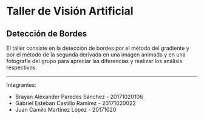 # Taller de Visión Artificial

## Detección de Bordes

El taller consiste en la detección de bordes por el método del gradiente y por el método de la segunda derivada en una imágen animada y en una fotografía del grupo para apreciar las diferencias y realizar los análisis respectivos.

----

Integrantes:

* Brayan Alexander Paredes Sánchez - 20171020106
* Gabriel Esteban Castillo Ramírez - 20171020022
* Juan Camilo Martínez López - 20171020
